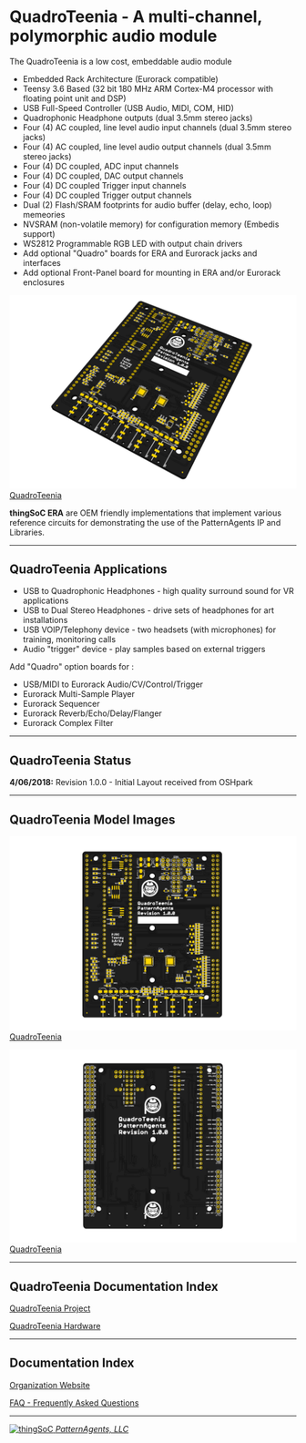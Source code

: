 # QuadroTeenia - A multi-channel, polymorphic audio module


The QuadroTeenia is a low cost, embeddable audio module

* Embedded Rack Architecture (Eurorack compatible)
* Teensy 3.6 Based (32 bit 180 MHz ARM Cortex-M4 processor with floating point unit and DSP)
* USB Full-Speed Controller (USB Audio, MIDI, COM, HID)
* Quadrophonic Headphone outputs (dual 3.5mm stereo jacks)
* Four (4) AC coupled, line level audio input channels (dual 3.5mm stereo jacks)
* Four (4) AC coupled, line level audio output channels (dual 3.5mm stereo jacks)
* Four (4) DC coupled, ADC input channels
* Four (4) DC coupled, DAC output channels
* Four (4) DC coupled  Trigger input channels
* Four (4) DC coupled  Trigger output channels
* Dual (2) Flash/SRAM footprints for audio buffer (delay, echo, loop) memeories
* NVSRAM (non-volatile memory) for configuration memory (Embedis support)
* WS2812 Programmable RGB LED with output chain drivers
* Add optional "Quadro" boards for ERA and Eurorack jacks and interfaces
* Add optional Front-Panel board for mounting in ERA and/or Eurorack enclosures


[![patternagents QuadroTeenia](https://raw.githubusercontent.com/patternagents/QuadroTeenia/master/QuadroTeenia/images/QuadroTeenia_iso.png?raw=true)QuadroTeenia](https://github.com/patternagents/QuadroTeenia)

**thingSoC ERA** are OEM friendly implementations that implement various reference 
circuits for demonstrating the use of the PatternAgents IP and Libraries.

---------------------------------------
## QuadroTeenia Applications <a name="QuadroTeenia_Applications"/>

* USB to Quadrophonic Headphones - high quality surround sound for VR applications
* USB to Dual Stereo Headphones - drive sets of headphones for art installations
* USB VOIP/Telephony device - two headsets (with microphones) for training, monitoring calls
* Audio "trigger" device - play samples based on external triggers

Add "Quadro" option boards for :
* USB/MIDI to Eurorack Audio/CV/Control/Trigger
* Eurorack Multi-Sample Player
* Eurorack Sequencer
* Eurorack Reverb/Echo/Delay/Flanger
* Eurorack Complex Filter 

---------------------------------------
## QuadroTeenia Status <a name="QuadroTeenia_Status"/>

**4/06/2018:** 
Revision 1.0.0 - Initial Layout received from OSHpark

---------------------------------------
## QuadroTeenia Model Images


[![patternagents QuadroTeenia](https://raw.githubusercontent.com/patternagents/QuadroTeenia/master/QuadroTeenia/images/QuadroTeenia_top.png?raw=true)QuadroTeenia](https://github.com/patternagents/QuadroTeenia)


[![patternagents QuadroTeenia](https://raw.githubusercontent.com/patternagents/QuadroTeenia/master/QuadroTeenia/images/QuadroTeenia_bot.png?raw=true)QuadroTeenia](https://github.com/patternagents/QuadroTeenia)


---------------------------------------

## QuadroTeenia Documentation Index <a name="QuadroTeenia_documentation_index"/>

[QuadroTeenia Project](http://thingsoc.github.io/projects/QuadroTeenia.html)

[QuadroTeenia Hardware](https://github.com/patternagents/QuadroTeenia/tree/master/QuadroTeenia/revisions/R1_0_0)


---------------------------------------

## Documentation Index <a name="documentation_index"/>

[Organization Website](http://patternagents.github.io)

[FAQ - Frequently Asked Questions](http://thingsoc.github.io/support/faq.html)

---------------------------------------

[![thingSoC](http://thingsoc.github.io/img/projects/thingSoC/thingSoC_thumb.png?raw=true) 
*PatternAgents, LLC*](http://thingsoc.github.io)
